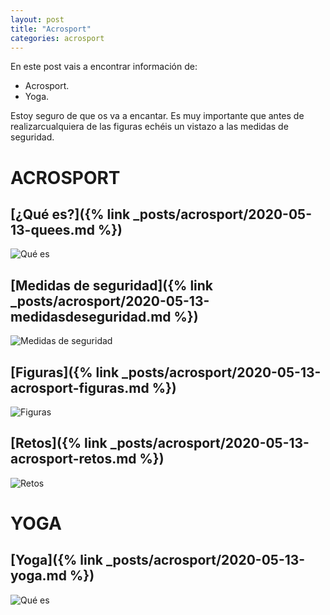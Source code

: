 ```yaml
---
layout: post
title: "Acrosport"
categories: acrosport
---
```


En este post vais a encontrar información de:
- Acrosport.
- Yoga.

Estoy seguro de que os va a encantar. Es muy importante que antes de realizarcualquiera de las figuras echéis un vistazo a las medidas de seguridad.

# ACROSPORT

## [¿Qué es?]({% link _posts/acrosport/2020-05-13-quees.md %})
![Qué es](../images/acrosport_quees_pestana.jpg)

## [Medidas de seguridad]({% link _posts/acrosport/2020-05-13-medidasdeseguridad.md %})
![Medidas de seguridad](../images/acrosport_medidasdeseguridad_pestana.jpg)

## [Figuras]({% link _posts/acrosport/2020-05-13-acrosport-figuras.md %})
![Figuras](../images/acrosport_figuras_pestana.jpg)

## [Retos]({% link _posts/acrosport/2020-05-13-acrosport-retos.md %})

![Retos](../images/retosporcursos_pestana.jpg)

# YOGA

## [Yoga]({% link _posts/acrosport/2020-05-13-yoga.md %})
![Qué es](../images/yoga_portada.jpg)







